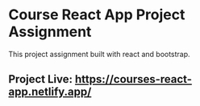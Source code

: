 # Course React App Project Assignment
This project assignment built with react and bootstrap.
## Project Live: https://courses-react-app.netlify.app/
